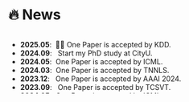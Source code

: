 # 🔥 News
<style>
  .scrollable {
    max-height: 120px; /* 设置最大高度 */
    overflow-y: scroll; /* 设置垂直滚动条 */
  }
</style>

<!-- <font color="red></font>
<a href=""></a> -->

<div class="scrollable">
  <ul>
<li><strong>2025.05</strong>: &nbsp;🎉🎉 One Paper is accepted by KDD.</li>
<li><strong>2024.09</strong>: &nbsp; Start my PhD study at CityU.</li>
<li><strong>2024.05</strong>: &nbsp;One Paper is accepted by ICML. </li>
<li><strong>2024.03</strong>: &nbsp;One Paper is accepted by TNNLS. </li>
<li><strong>2023.12</strong>: &nbsp; One Paper is accepted by AAAI 2024. </li>
<li><strong>2023.09</strong>: &nbsp; One Paper is accepted by TCSVT. </li>
    <li><strong>2024.05</strong>: &nbsp;One Paper is accepted by ICML. </li>
<li><strong>2024.03</strong>: &nbsp;One Paper is accepted by TNNLS. </li>
<li><strong>2023.12</strong>: &nbsp; One Paper is accepted by AAAI 2024. </li>
<li><strong>2023.09</strong>: &nbsp; One Paper is accepted by TCSVT. </li>
    <li><strong>2024.05</strong>: &nbsp;One Paper is accepted by ICML. </li>
<li><strong>2024.03</strong>: &nbsp;One Paper is accepted by TNNLS. </li>
<li><strong>2023.12</strong>: &nbsp; One Paper is accepted by AAAI 2024. </li>
<li><strong>2023.09</strong>: &nbsp; One Paper is accepted by TCSVT. </li>
  </ul>
</div>
